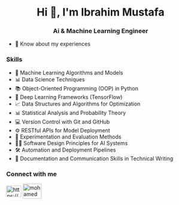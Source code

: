 
<h1 align="center">Hi 👋, I'm Ibrahim Mustafa</h1>
<h3 align="center">Ai & Machine Learning Engineer</h3>

- 📄 Know about my experiences 

<h3 align="left"> Skills </h3>

- 🤖 Machine Learning Algorithms and Models
- 📊 Data Science Techniques
- 📚 Object-Oriented Programming (OOP) in Python
- 🧠 Deep Learning Frameworks (TensorFlow)
- 📈 Data Structures and Algorithms for Optimization
- 📊 Statistical Analysis and Probability Theory
- 💻 Version Control with Git and GitHub
- ⚙️ RESTful APIs for Model Deployment
- 🧪 Experimentation and Evaluation Methods
- 👩‍💻 Software Design Principles for AI Systems
- 🛠️ Automation and Deployment Pipelines
- 📝 Documentation and Communication Skills in Technical Writing


<h3 align="left">Connect with me</h3>
<p>
<a href="https://www.linkedin.com/in/ibrahim-mustafa-0b5271211/" target="blank"><img align="center" src="https://raw.githubusercontent.com/rahuldkjain/github-profile-readme-generator/master/src/images/icons/Social/linked-in-alt.svg" alt="https://www.linkedin.com/in/mohamed-sliem-662491172/" height="30" width="40" /></a>
<a href="mailto:ibrahimmustafa9135@gmail.com" target="blank"><img align="center" src="https://github.com/mosliem/mosliem/blob/main/Gmail-logo.svg" alt="mohamedmostafa191299@gmail.com" height="40" width="50" /></a>
</p>

